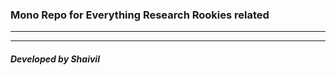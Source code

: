 ### **Mono Repo for Everything Research Rookies related**
---



---
#####  ***Developed by Shaivil***